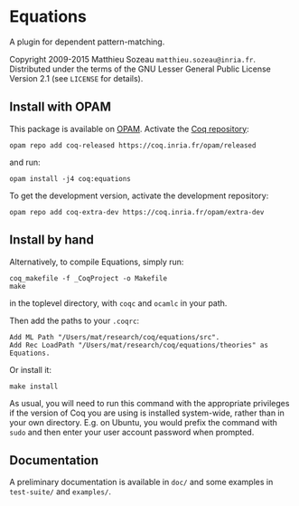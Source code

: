 # Equations
A plugin for dependent pattern-matching.

Copyright 2009-2015 Matthieu Sozeau `matthieu.sozeau@inria.fr`.
Distributed under the terms of the GNU Lesser General Public
License Version 2.1 (see `LICENSE` for details).

## Install with OPAM
This package is available on [OPAM](http://opam.ocaml.org/).
Activate the [Coq repository](https://github.com/coq/opam-coq-archive):

    opam repo add coq-released https://coq.inria.fr/opam/released

and run:

    opam install -j4 coq:equations

To get the development version, activate the development repository:

    opam repo add coq-extra-dev https://coq.inria.fr/opam/extra-dev

## Install by hand
Alternatively, to compile Equations, simply run:

    coq_makefile -f _CoqProject -o Makefile
    make

in the toplevel directory, with `coqc` and `ocamlc` in your path.

Then add the paths to your `.coqrc`:

    Add ML Path "/Users/mat/research/coq/equations/src".
    Add Rec LoadPath "/Users/mat/research/coq/equations/theories" as Equations.

Or install it:

    make install

As usual, you will need to run this command with the appropriate privileges
if the version of Coq you are using is installed system-wide, rather than
in your own directory. E.g. on Ubuntu, you would prefix the command with
`sudo` and then enter your user account password when prompted.

## Documentation
A preliminary documentation is available in `doc/` and
some examples in `test-suite/` and `examples/`. 
